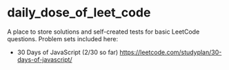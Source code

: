 # daily_dose_of_leet_code

A place to store solutions and self-created tests for basic LeetCode questions. Problem sets included here:
- 30 Days of JavaScript (2/30 so far) https://leetcode.com/studyplan/30-days-of-javascript/